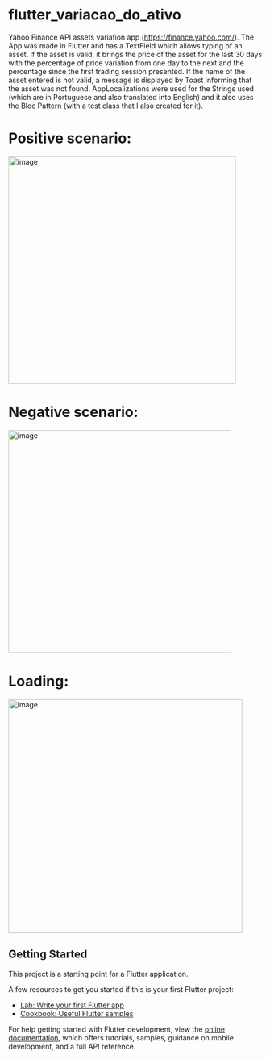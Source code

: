# flutter_variacao_do_ativo

Yahoo Finance API assets variation app (https://finance.yahoo.com/). The App was made in Flutter and has a TextField which allows typing of an asset. If the asset is valid, it brings the price of the asset for the last 30 days with the percentage of price variation from one day to the next and the percentage since the first trading session presented. If the name of the asset entered is not valid, a message is displayed by Toast informing that the asset was not found. AppLocalizations were used for the Strings used (which are in Portuguese and also translated into English) and it also uses the Bloc Pattern (with a test class that I also created for it).

# Positive scenario:

<img width="451" alt="image" src="https://user-images.githubusercontent.com/69281497/211949139-213cb6ff-69c3-44c4-851e-620816762ac2.png">

# Negative scenario:

<img width="442" alt="image" src="https://user-images.githubusercontent.com/69281497/211948994-131d25b4-3108-414e-99bf-659efcda970c.png">

# Loading:

<img width="464" alt="image" src="https://user-images.githubusercontent.com/69281497/211948973-c9790dfc-37b6-49ea-b74c-963eb0e71393.png">


## Getting Started

This project is a starting point for a Flutter application.

A few resources to get you started if this is your first Flutter project:

- [Lab: Write your first Flutter app](https://docs.flutter.dev/get-started/codelab)
- [Cookbook: Useful Flutter samples](https://docs.flutter.dev/cookbook)

For help getting started with Flutter development, view the
[online documentation](https://docs.flutter.dev/), which offers tutorials,
samples, guidance on mobile development, and a full API reference.

